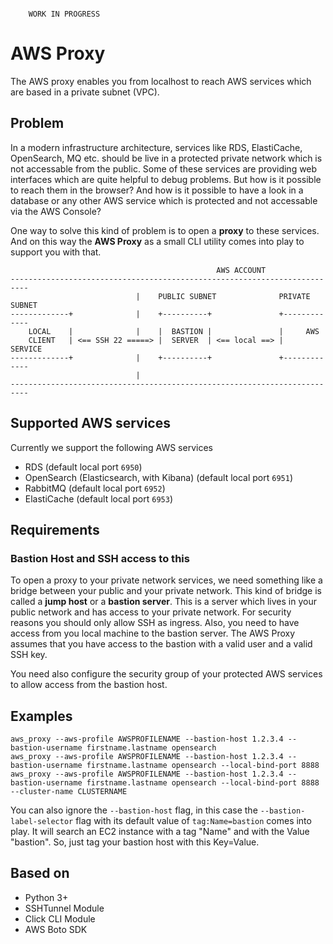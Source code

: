 ```

    WORK IN PROGRESS

```

# AWS Proxy

The AWS proxy enables you from localhost to reach AWS services which are based in a private subnet (VPC).

## Problem

In a modern infrastructure architecture, services like RDS, ElastiCache, OpenSearch, MQ etc. should be live in a protected private network which is not accessable from the public. Some of these services are providing web interfaces which are quite helpful to debug problems. But how is it possible to reach them in the browser? And how is it possible to have a look in a database or any other AWS service which is protected and not accessable via the AWS Console? 

One way to solve this kind of problem is to open a **proxy** to these services. 
And on this way the **AWS Proxy** as a small CLI utility comes into play to support you with that.

```
                                              AWS ACCOUNT
--------------------------------------------------------------------------
                            |    PUBLIC SUBNET              PRIVATE SUBNET
-------------+              |    +----------+               +-------------
    LOCAL    |              |    |  BASTION |               |     AWS
    CLIENT   | <== SSH 22 =====> |  SERVER  | <== local ==> |   SERVICE
-------------+              |    +----------+               +-------------
                            |
--------------------------------------------------------------------------
```


## Supported AWS services

Currently we support the following AWS services

- RDS (default local port `6950`)
- OpenSearch (Elasticsearch, with Kibana) (default local port `6951`)
- RabbitMQ (default local port `6952`)
- ElastiCache (default local port `6953`)

## Requirements

### Bastion Host and SSH access to this

To open a proxy to your private network services, we need something like a bridge between your public and your private network. 
This kind of bridge is called a **jump host** or a **bastion server**. 
This is a server which lives in your public network and has access to your private network. 
For security reasons you should only allow SSH as ingress. 
Also, you need to have access from you local machine to the bastion server. 
The AWS Proxy assumes that you have access to the bastion with a valid user and a valid SSH key. 

You need also configure the security group of your protected AWS services to allow access from the bastion host.

## Examples

``` 
aws_proxy --aws-profile AWSPROFILENAME --bastion-host 1.2.3.4 --bastion-username firstname.lastname opensearch
aws_proxy --aws-profile AWSPROFILENAME --bastion-host 1.2.3.4 --bastion-username firstname.lastname opensearch --local-bind-port 8888
aws_proxy --aws-profile AWSPROFILENAME --bastion-host 1.2.3.4 --bastion-username firstname.lastname opensearch --local-bind-port 8888 --cluster-name CLUSTERNAME
```

You can also ignore the `--bastion-host` flag, in this case the `--bastion-label-selector` flag with its default value of `tag:Name=bastion` comes into play. 
It will search an EC2 instance with a tag "Name" and with the Value "bastion". So, just tag your bastion host with this Key=Value. 

## Based on 

- Python 3+ 
- SSHTunnel Module
- Click CLI Module
- AWS Boto SDK